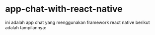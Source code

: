# app-chat-with-react-native


ini adalah app chat yang menggunakan framework react native berikut adalah tampilannya:
